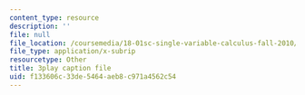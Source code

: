 ```yaml
---
content_type: resource
description: ''
file: null
file_location: /coursemedia/18-01sc-single-variable-calculus-fall-2010/f133606c33de5464aeb8c971a4562c54_TpWQlKHPyJ4.vtt
file_type: application/x-subrip
resourcetype: Other
title: 3play caption file
uid: f133606c-33de-5464-aeb8-c971a4562c54
---
```

